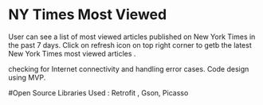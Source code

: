 # NY Times Most Viewed
 User can see a list of most viewed articles published on New York Times in the past 7 days.
 Click on refresh icon on top right corner to getb the latest New York Times most viewed articles .
 
 checking for Internet connectivity and handling error cases.
 Code design using MVP.
 
 #Open Source Libraries Used :
   Retrofit ,
   Gson,
   Picasso
 
 
 
 
 
 
